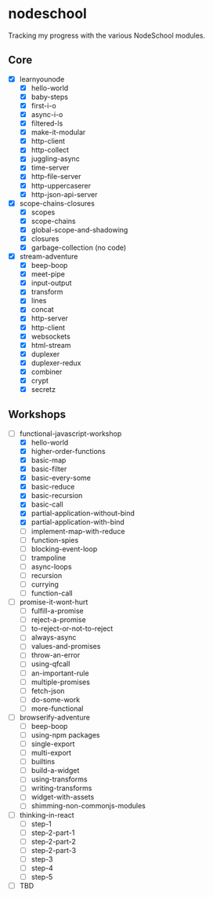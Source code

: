 # nodeschool
Tracking my progress with the various NodeSchool modules.

## Core
 - [x] learnyounode
   - [x] hello-world
   - [x] baby-steps
   - [x] first-i-o
   - [x] async-i-o
   - [x] filtered-ls
   - [x] make-it-modular
   - [x] http-client
   - [x] http-collect
   - [x] juggling-async
   - [x] time-server
   - [x] http-file-server
   - [x] http-uppercaserer
   - [x] http-json-api-server
 - [x] scope-chains-closures
   - [x] scopes
   - [x] scope-chains
   - [x] global-scope-and-shadowing
   - [x] closures
   - [x] garbage-collection (no code)
 - [x] stream-adventure
   - [x] beep-boop
   - [x] meet-pipe
   - [x] input-output
   - [x] transform
   - [x] lines
   - [x] concat
   - [x] http-server
   - [x] http-client
   - [x] websockets
   - [x] html-stream
   - [x] duplexer
   - [x] duplexer-redux
   - [x] combiner
   - [x] crypt
   - [x] secretz

## Workshops
 - [ ] functional-javascript-workshop
   - [x] hello-world
   - [x] higher-order-functions
   - [x] basic-map
   - [x] basic-filter
   - [x] basic-every-some
   - [x] basic-reduce
   - [x] basic-recursion
   - [x] basic-call
   - [x] partial-application-without-bind
   - [x] partial-application-with-bind
   - [ ] implement-map-with-reduce
   - [ ] function-spies
   - [ ] blocking-event-loop
   - [ ] trampoline
   - [ ] async-loops
   - [ ] recursion
   - [ ] currying
   - [ ] function-call
 - [ ] promise-it-wont-hurt
   - [ ] fulfill-a-promise
   - [ ] reject-a-promise
   - [ ] to-reject-or-not-to-reject
   - [ ] always-async
   - [ ] values-and-promises
   - [ ] throw-an-error
   - [ ] using-qfcall
   - [ ] an-important-rule
   - [ ] multiple-promises
   - [ ] fetch-json
   - [ ] do-some-work
   - [ ] more-functional
 - [ ] browserify-adventure
   - [ ] beep-boop
   - [ ] using-npm packages
   - [ ] single-export
   - [ ] multi-export
   - [ ] builtins
   - [ ] build-a-widget
   - [ ] using-transforms
   - [ ] writing-transforms
   - [ ] widget-with-assets
   - [ ] shimming-non-commonjs-modules
 - [ ] thinking-in-react
   - [ ] step-1
   - [ ] step-2-part-1
   - [ ] step-2-part-2
   - [ ] step-2-part-3
   - [ ] step-3
   - [ ] step-4
   - [ ] step-5
 - [ ] TBD
